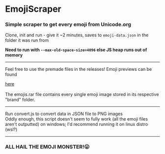 # EmojiScraper
### Simple scraper to get every emoji from Unicode.org

Clone, init and run - give it ~2 minutes, saves to `emoji-data.json` in the folder it was run from

**Need to run with `--max-old-space-size=4096` else JS heap runs out of memory** 
<hr>
Feel free to use the premade files in the releases!
Emoji previews can be found 

[here](https://github.com/SmartBoy84/Emojifier/releases/tag/Cartridges)
<br><br>
The emojis.rar file contains every single emoji image stored in its respective "brand" folder.
<hr>
Run convert.js to convert data in JSON file to PNG images
<br>
Oddly enough, this script doesn't seem to fully work (all the emoji files aren't outputted) on windows; I'd recommend running it on linux distro (wsl?)
<hr>

### ALL HAIL THE EMOJI MONSTER!😛
